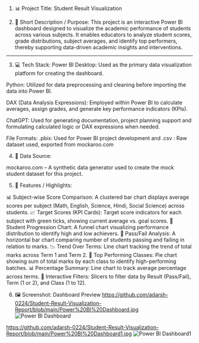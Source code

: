 1. 📊 Project Title: Student Result Visualization

2. 📝 Short Description / Purpose:
This project is an interactive Power BI dashboard designed to visualize the academic performance of students across various subjects. It enables educators to analyze student scores, grade distributions, subject averages, and identify top performers, thereby supporting data-driven academic insights and interventions.

---

3. 💻 Tech Stack:
Power BI Desktop: Used as the primary data visualization platform for creating the dashboard.

Python: Utilized for data preprocessing and cleaning before importing the data into Power BI.

DAX (Data Analysis Expressions): Employed within Power BI to calculate averages, assign grades, and generate key performance indicators (KPIs).

ChatGPT: Used for generating documentation, project planning support and formulating calculated logic or DAX expressions when needed.

File Formats:
.pbix: Used for Power BI project development and .csv : Raw dataset used, exported from mockaroo.com

4. 🔗 Data Source:

mockaroo.com – A synthetic data generator used to create the mock student dataset for this project.


5. 🌟 Features / Highlights:

📊 Subject-wise Score Comparison: A clustered bar chart displays average scores per subject (Math, English, Science, Hindi, Social Science) across students.
📈 Target Scores (KPI Cards): Target score indicators for each subject with green ticks, showing current average vs. goal scores.
🧠 Student Progression Chart: A funnel chart visualizing performance distribution to identify high and low achievers.
📌 Pass/Fail Analysis: A horizontal bar chart comparing number of students passing and failing in relation to marks.
📉 Trend Over Terms: Line chart tracking the trend of total marks across Term 1 and Term 2.
🥇 Top Performing Classes: Pie chart showing sum of total marks by each class to identify high-performing batches.
📊 Percentage Summary: Line chart to track average percentage across terms.
🎯 Interactive Filters: Slicers to filter data by Result (Pass/Fail), Term (1 or 2), and Class (1 to 12).

6.  🖼️ Screenshot: Dashboard Preview
https://github.com/adarsh-0224/Student-Result-Visualization-Report/blob/main/Power%20BI%20Dashboard.jpg
![Power BI Dashboard](https://github.com/user-attachments/assets/05312270-92b1-4ca5-b6c1-fbbd3645d62b)

https://github.com/adarsh-0224/Student-Result-Visualization-Report/blob/main/Power%20BI%20Dashboard1.jpg
![Power BI Dashboard1](https://github.com/user-attachments/assets/53478ff5-748c-45e7-8b8d-51385905e8e4)

